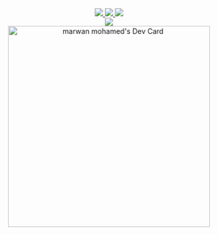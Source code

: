 <div align='center'>
  <a href="https://www.linkedin.com/in/marwan6569/">
     <img src="https://img.shields.io/badge/linkedin-%230077B5.svg?&style=for-the-badge&logo=linkedin&logoColor=white" />
  </a>
  <a href="https://www.facebook.com/marwanmo7amed8">
    <img src="https://img.shields.io/badge/Facebook-1877F2?style=for-the-badge&logo=facebook&logoColor=white" />
  </a>
  <a href="https://linktr.ee/marawan6569">
    <img src="https://img.shields.io/badge/linktree-39E09B?style=for-the-badge&logo=linktree&logoColor=white" />
  </a>
  <br>
  <a href="mailto:marwan.dev@outlook.com">
    <img src="https://img.shields.io/badge/Microsoft_Outlook-0078D4?style=for-the-badge&logo=microsoft-outlook&logoColor=white" />
  </a>
</div>

<div align='center'>
  <a href="https://app.daily.dev/marwan6569">
    <img src="https://api.daily.dev/devcards/c88918549e21486a976db6960bdbd8d5.png?r=zch" width="400" alt="marwan mohamed's Dev Card"/>
  </a>
</div>
